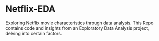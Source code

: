 # Netflix-EDA
Exploring Netflix movie characteristics through data analysis. This Repo contains code and insights from an Exploratory Data Analysis project, delving into certain factors.
